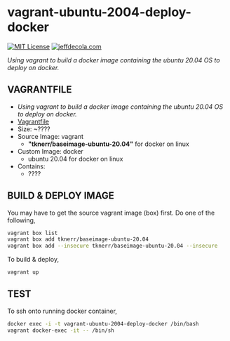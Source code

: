 # vagrant-ubuntu-2004-deploy-docker

[![MIT License](http://img.shields.io/:license-mit-blue.svg)](http://jeffdecola.mit-license.org)
[![jeffdecola.com](https://img.shields.io/badge/website-jeffdecola.com-blue)](https://jeffdecola.com)

_Using vagrant to build a docker image
containing the ubuntu 20.04 OS
to deploy on docker._

## VAGRANTFILE

* _Using vagrant to build a docker image
 containing the ubuntu 20.04 OS
 to deploy on docker._
* [Vagrantfile](https://github.com/JeffDeCola/my-docker-image-builds/blob/master/images/compact-multi-stage-build-example/Vagrantfile)
* Size: ~????
* Source Image: vagrant
  * **"tknerr/baseimage-ubuntu-20.04"** for docker on linux
* Custom Image: docker
  * ubuntu 20.04 for docker on linux
* Contains:
  * ????

## BUILD & DEPLOY IMAGE

You may have to get the source vagrant image (box) first. Do one of the following,

```bash
vagrant box list
vagrant box add tknerr/baseimage-ubuntu-20.04
vagrant box add --insecure tknerr/baseimage-ubuntu-20.04 --insecure
```

To build & deploy,

```bash
vagrant up
```

## TEST

To ssh onto running docker container,

```bash
docker exec -i -t vagrant-ubuntu-2004-deploy-docker /bin/bash
vagrant docker-exec -it -- /bin/sh
```
